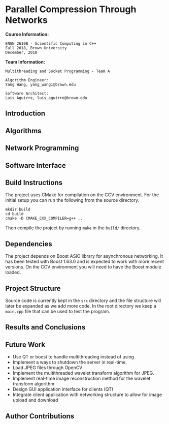 # Parallel Compression Through Networks
**Course Information:**

    ENGN 2610B - Scientific Computing in C++
    Fall 2018, Brown University
    December, 2018

**Team Information:**

    Multithreading and Socket Programming - Team A

    Algorithm Engineer:
    Yang Wang, yang_wang1@brown.edu

    Software Architect:
    Luis Aguirre, luis_aguirre@brown.edu

## Introduction


## Algorithms


## Network Programming


## Software Interface


## Build Instructions
The project uses CMake for compilation on the CCV environment. For the initial setup you can run the following from the source directory.
```
mkdir build
cd build
cmake -D CMAKE_CXX_COMPILER=g++ ..
```
Then compile the project by running `make` in the `build/` directory.

## Dependencies
The project depends on Boost ASIO library for asynchronous networking. It has been tested with Boost 1.63.0 and is expected to work with more recent versions. On the CCV environment you will need to have the Boost module loaded.

## Project Structure
Source code is currently kept in the `src` directory and the file structure will later be expanded as we add more code. In the root directory we keep a `main.cpp` file that can be used to test the program.

## Results and Conclusions
## Future Work
* Use QT or boost to handle multithreading instead of using <thread>.
* Implement a ways to shutdown the server in real-time.
* Load JPEG files through OpenCV
* Implement the multithreaded wavelet transform algorithm for JPEG.
* Implement real-time image reconstruction  method for the wavelet transform algorithm
* Design GUI application interface for clients (QT)
* Integrate client application with networking structure to allow for image upload and download

## Author Contributions
